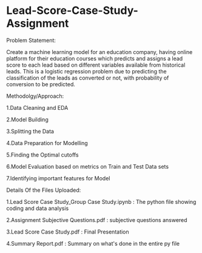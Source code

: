 # Lead-Score-Case-Study-Assignment

Problem Statement:

Create a machine learning model for an education company, having online platform for their education courses which predicts and assigns a lead score to each lead based on different variables available from historical leads. This is a logistic regression problem due to predicting the classification of the leads as converted or not, with probability of conversion to be predicted. 

Methodolgy/Approach:

1.Data Cleaning and EDA

2.Model Building

3.Splitting the Data

4.Data Preparation for Modelling

5.Finding the Optimal cutoffs

6.Model Evaluation based on metrics on Train and Test Data sets

7.Identifying important features for Model

Details Of the Files Uploaded:

1.Lead Score Case Study_Group Case Study.ipynb : The python file showing coding and data analysis

2.Assignment Subjective Questions.pdf : subjective questions answered

3.Lead Score Case Study.pdf : Final Presentation

4.Summary Report.pdf : Summary on what's done in the entire py file
